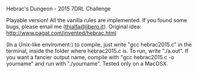 Hebrac's Dungeon - 2015 7DRL Challenge

Playable version! All the vanilla rules are implemented. If you found some bugs, please email me (thjalfa@libero.it). Original idea: http://www.pagat.com/invented/hebrac.html

(In a Unix-like enviroment:)
to compile, just write "gcc hebrac2015.c" in the terminal, inside the folder where hebrac2015.c is. 
To run, write "./a.out". If you want a fancier output name, compile with "gcc hebrac2015.c -o yourname" and run
with "./yourname". Tested only on a MacOSX.
